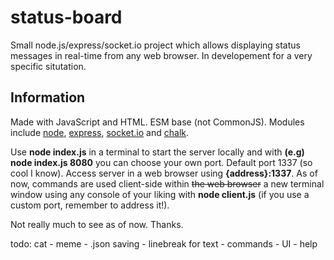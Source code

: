 # status-board
Small node.js/express/socket.io project which allows displaying status messages in real-time from any web browser. In developement for a very specific situtation.

## Information
Made with JavaScript and HTML. ESM base (not CommonJS).
Modules include [node](https://www.npmjs.com/package/node), [express](https://www.npmjs.com/package/express), [socket.io](https://www.npmjs.com/package/socket.io) and [chalk](https://www.npmjs.com/package/chalk).

Use **node index.js** in a terminal to start the server locally and with **(e.g) node index.js 8080** you can choose your own port. Default port 1337 (so cool I know).
Access server in a web browser using **{address}:1337**.
As of now, commands are used client-side within ~~the web browser~~ a new terminal window using any console of your liking with **node client.js** (if you use a custom port, remember to address it!).

Not really much to see as of now. Thanks.


todo: cat - meme - .json saving - linebreak for text - commands - UI - help
